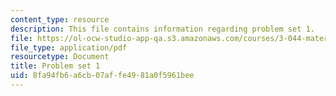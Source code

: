 ```yaml
---
content_type: resource
description: This file contains information regarding problem set 1.
file: https://ol-ocw-studio-app-qa.s3.amazonaws.com/courses/3-044-materials-processing-spring-2013/8fa94fb6a6cb07affe4981a0f5961bee_MIT3_044S13_pset1.pdf
file_type: application/pdf
resourcetype: Document
title: Problem set 1
uid: 8fa94fb6-a6cb-07af-fe49-81a0f5961bee
---
```

